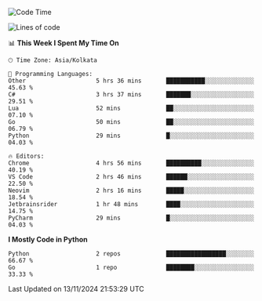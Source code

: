 <!--START_SECTION:waka-->
![Code Time](http://img.shields.io/badge/Code%20Time-389%20hrs%2055%20mins-blue)

![Lines of code](https://img.shields.io/badge/From%20Hello%20World%20I%27ve%20Written-387%20lines%20of%20code-blue)

📊 **This Week I Spent My Time On** 

```text
🕑︎ Time Zone: Asia/Kolkata

💬 Programming Languages: 
Other                    5 hrs 36 mins       ███████████░░░░░░░░░░░░░░   45.63 % 
C#                       3 hrs 37 mins       ███████░░░░░░░░░░░░░░░░░░   29.51 % 
Lua                      52 mins             ██░░░░░░░░░░░░░░░░░░░░░░░   07.10 % 
Go                       50 mins             ██░░░░░░░░░░░░░░░░░░░░░░░   06.79 % 
Python                   29 mins             █░░░░░░░░░░░░░░░░░░░░░░░░   04.03 % 

🔥 Editors: 
Chrome                   4 hrs 56 mins       ██████████░░░░░░░░░░░░░░░   40.19 % 
VS Code                  2 hrs 46 mins       ██████░░░░░░░░░░░░░░░░░░░   22.50 % 
Neovim                   2 hrs 16 mins       █████░░░░░░░░░░░░░░░░░░░░   18.54 % 
Jetbrainsrider           1 hr 48 mins        ████░░░░░░░░░░░░░░░░░░░░░   14.75 % 
PyCharm                  29 mins             █░░░░░░░░░░░░░░░░░░░░░░░░   04.03 % 
```

**I Mostly Code in Python** 

```text
Python                   2 repos             █████████████████░░░░░░░░   66.67 % 
Go                       1 repo              ████████░░░░░░░░░░░░░░░░░   33.33 % 
```




 Last Updated on 13/11/2024 21:53:29 UTC
<!--END_SECTION:waka-->
